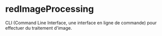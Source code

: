 # redImageProcessing
CLI (Command Line Interface, une interface en ligne de commande) pour effectuer du traitement d'image.
